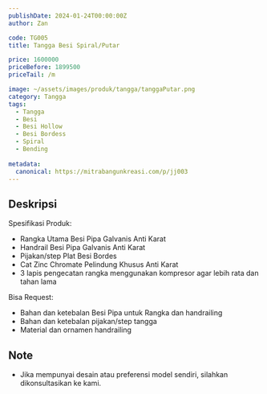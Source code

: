 ```yaml
---
publishDate: 2024-01-24T00:00:00Z
author: Zan

code: TG005
title: Tangga Besi Spiral/Putar

price: 1600000
priceBefore: 1899500
priceTail: /m

image: ~/assets/images/produk/tangga/tanggaPutar.png
category: Tangga
tags:
  - Tangga
  - Besi
  - Besi Hollow
  - Besi Bordess
  - Spiral
  - Bending
 
metadata:
  canonical: https://mitrabangunkreasi.com/p/jj003
---
```


## Deskripsi

Spesifikasi Produk:
- Rangka Utama Besi Pipa Galvanis Anti Karat
- Handrail Besi Pipa Galvanis Anti Karat
- Pijakan/step Plat Besi Bordes
- Cat Zinc Chromate Pelindung Khusus Anti Karat
- 3 lapis pengecatan rangka menggunakan kompresor agar lebih rata dan tahan lama

Bisa Request:
- Bahan dan ketebalan Besi Pipa untuk Rangka dan handrailing
- Bahan dan ketebalan pijakan/step tangga
- Material dan ornamen handrailing

## Note
- Jika mempunyai desain atau preferensi model sendiri, silahkan dikonsultasikan ke kami.